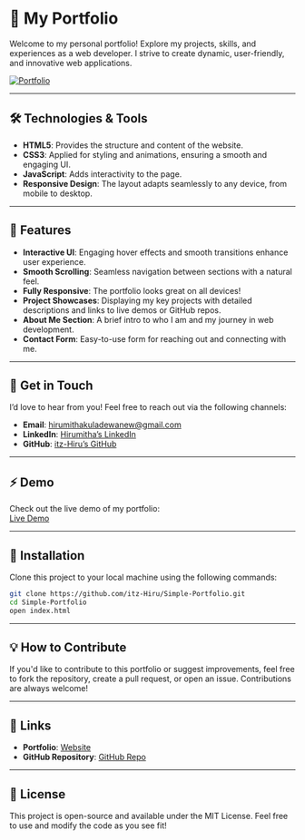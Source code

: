 
# 🚀 My Portfolio

Welcome to my personal portfolio! Explore my projects, skills, and experiences as a web developer. I strive to create dynamic, user-friendly, and innovative web applications.

[![Portfolio](https://img.shields.io/badge/Portfolio-Website-blue)](https://itz-hiru-simple-portfolio.vercel.app/)

---

## 🛠 Technologies & Tools

- **HTML5**: Provides the structure and content of the website.
- **CSS3**: Applied for styling and animations, ensuring a smooth and engaging UI.
- **JavaScript**: Adds interactivity to the page.
- **Responsive Design**: The layout adapts seamlessly to any device, from mobile to desktop.

---

## 🚀 Features

- **Interactive UI**: Engaging hover effects and smooth transitions enhance user experience.
- **Smooth Scrolling**: Seamless navigation between sections with a natural feel.
- **Fully Responsive**: The portfolio looks great on all devices!
- **Project Showcases**: Displaying my key projects with detailed descriptions and links to live demos or GitHub repos.
- **About Me Section**: A brief intro to who I am and my journey in web development.
- **Contact Form**: Easy-to-use form for reaching out and connecting with me.

---

## 📧 Get in Touch

I’d love to hear from you! Feel free to reach out via the following channels:

- **Email**: [hirumithakuladewanew@gmail.com](mailto:hirumithakuladewanew@gmail.com)
- **LinkedIn**: [Hirumitha’s LinkedIn](https://www.linkedin.com/in/hirumitha)
- **GitHub**: [itz-Hiru’s GitHub](https://github.com/itz-Hiru)

---

## ⚡ Demo

Check out the live demo of my portfolio:  
[Live Demo](https://itz-hiru-simple-portfolio.vercel.app/)

---

## 🔧 Installation

Clone this project to your local machine using the following commands:

```bash
git clone https://github.com/itz-Hiru/Simple-Portfolio.git
cd Simple-Portfolio
open index.html
```

---

## 💡 How to Contribute

If you'd like to contribute to this portfolio or suggest improvements, feel free to fork the repository, create a pull request, or open an issue. Contributions are always welcome!

---

## 🔗 Links

- **Portfolio**: [Website](https://itz-hiru-simple-portfolio.vercel.app/)
- **GitHub Repository**: [GitHub Repo](https://github.com/itz-Hiru/Simple-Portfolio)

---

## 📑 License

This project is open-source and available under the MIT License. Feel free to use and modify the code as you see fit!

